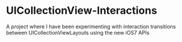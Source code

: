 UICollectionView-Interactions
=============================

A project where I have been experimenting with interaction transitions between UICollectionViewLayouts using the new iOS7 APIs
